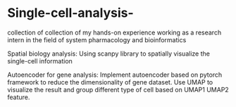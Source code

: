 # Single-cell-analysis-
collection of collection of my hands-on experience working as a research intern in the field of system pharmacology and bioinformatics 

Spatial biology analysis: Using scanpy library to spatially visualize the single-cell information

Autoencoder for gene analysis: Implement autoencoder based on pytorch framework to reduce the dimensionality of gene dataset. Use UMAP to visualize the result and group different type of cell based on UMAP1 UMAP2 feature. 

